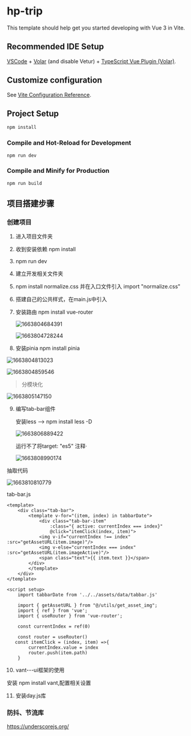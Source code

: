 # hp-trip

This template should help get you started developing with Vue 3 in Vite.

## Recommended IDE Setup

[VSCode](https://code.visualstudio.com/) + [Volar](https://marketplace.visualstudio.com/items?itemName=Vue.volar) (and disable Vetur) + [TypeScript Vue Plugin (Volar)](https://marketplace.visualstudio.com/items?itemName=Vue.vscode-typescript-vue-plugin).

## Customize configuration

See [Vite Configuration Reference](https://vitejs.dev/config/).

## Project Setup

```sh
npm install
```

### Compile and Hot-Reload for Development

```sh
npm run dev
```

### Compile and Minify for Production

```sh
npm run build
```

## 项目搭建步骤

### 创建项目

1. 进入项目文件夹

2. 收到安装依赖 npm install

3. npm run dev

4. 建立开发相关文件夹

5. npm install normalize.css 并在入口文件引入 import "normalize.css"

6. 搭建自己的公共样式，在main.js中引入

7. 安装路由 npm install vue-router

   ![1663804684391](E:\Vscode\项目笔记图片\7-1.png)

   ![1663804728244](E:\Vscode\项目笔记图片\7-2.png)

8. 安装pinia npm install pinia

![1663804813023](E:\Vscode\项目笔记图片\8-1.png)

![1663804859546](E:\Vscode\项目笔记图片\8-2.png)



> 分模块化

![1663805147150](E:\Vscode\项目笔记图片\8-3.png)



9. 编写tab-bar组件

   安装less --> npm install less -D

   ![1663806889422](E:\Vscode\项目笔记图片\9-1.png)

   运行不了将target: "es5" 注释·

   ![1663808990174](E:\Vscode\项目笔记图片\9-2.png)

抽取代码

![1663810810779](E:\Vscode\项目笔记图片\9-3.png)



tab-bar.js

```
<template>
    <div class="tab-bar">
        <template v-for="(item, index) in tabbarDate">
            <div class="tab-bar-item" 
                :class="{ active: currentIndex === index}"
                @click="itemClick(index, item)">
            <img v-if="currentIndex !== index" :src="getAssetURL(item.image)"/>
            <img v-else="currentIndex === index" :src="getAssetURL(item.imageActive)"/>
            <span class="text">{{ item.text }}</span>
        </div>
        </template>
    </div>
</template>

<script setup>
    import tabbarDate from '../../assets/data/tabbar.js'

    import { getAssetURL } from "@/utils/get_asset_img";
    import { ref } from 'vue';
    import { useRouter } from 'vue-router';

    const currentIndex = ref(0)

    const router = useRouter()
   const itemClick = (index, item) =>{
        currentIndex.value = index
        router.push(item.path)
    }
```

10. vant---ui框架的使用

   安装  npm install vant,配置相关设置

11. 安装day.js库



###  防抖、节流库

https://underscorejs.org/

